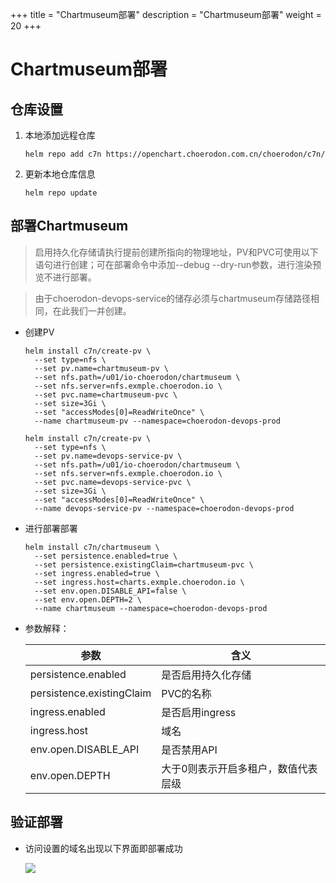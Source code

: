 +++
title = "Chartmuseum部署"
description = "Chartmuseum部署"
weight = 20
+++

# Chartmuseum部署

## 仓库设置

1. 本地添加远程仓库

    ```
    helm repo add c7n https://openchart.choerodon.com.cn/choerodon/c7n/
    ```
1. 更新本地仓库信息

    ```
    helm repo update 
    ```

## 部署Chartmuseum

<blockquote class="note">
启用持久化存储请执行提前创建所指向的物理地址，PV和PVC可使用以下语句进行创建；可在部署命令中添加--debug --dry-run参数，进行渲染预览不进行部署。
</blockquote>

<blockquote class="warning">
由于choerodon-devops-service的储存必须与chartmuseum存储路径相同，在此我们一并创建。
</blockquote>

- 创建PV

    ```
    helm install c7n/create-pv \
      --set type=nfs \
      --set pv.name=chartmuseum-pv \
      --set nfs.path=/u01/io-choerodon/chartmuseum \
      --set nfs.server=nfs.exmple.choerodon.io \
      --set pvc.name=chartmuseum-pvc \
      --set size=3Gi \
      --set "accessModes[0]=ReadWriteOnce" \
      --name chartmuseum-pv --namespace=choerodon-devops-prod

    helm install c7n/create-pv \
      --set type=nfs \
      --set pv.name=devops-service-pv \
      --set nfs.path=/u01/io-choerodon/chartmuseum \
      --set nfs.server=nfs.exmple.choerodon.io \
      --set pvc.name=devops-service-pvc \
      --set size=3Gi \
      --set "accessModes[0]=ReadWriteOnce" \
      --name devops-service-pv --namespace=choerodon-devops-prod
    ```
- 进行部署部署

    ```
    helm install c7n/chartmuseum \
      --set persistence.enabled=true \
      --set persistence.existingClaim=chartmuseum-pvc \
      --set ingress.enabled=true \
      --set ingress.host=charts.exmple.choerodon.io \
      --set env.open.DISABLE_API=false \
      --set env.open.DEPTH=2 \
      --name chartmuseum --namespace=choerodon-devops-prod
    ```

- 参数解释：

    | 参数 | 含义
    | --- |  --- | 
    persistence.enabled|是否启用持久化存储
    persistence.existingClaim|PVC的名称
    ingress.enabled|是否启用ingress
    ingress.host|域名
    env.open.DISABLE_API|是否禁用API
    env.open.DEPTH|大于0则表示开启多租户，数值代表层级

## 验证部署

- 访问设置的域名出现以下界面即部署成功

    ![](/docs/installation-configuration/image/chartmuseum.png)